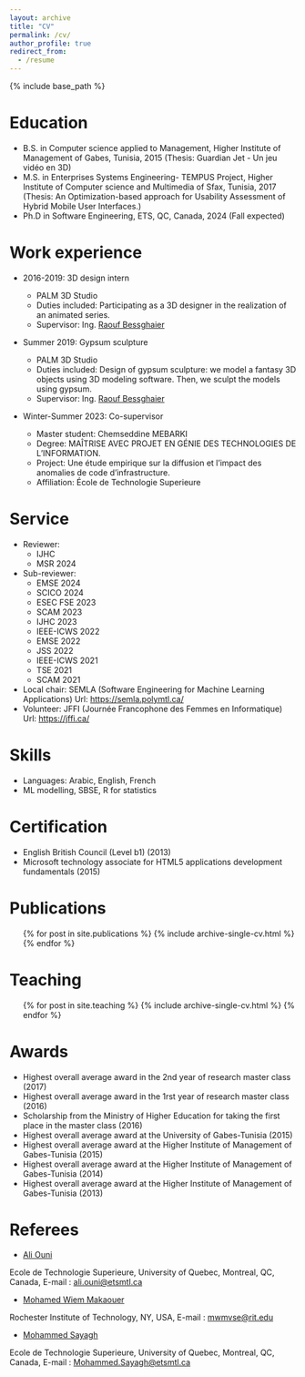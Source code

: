 ```yaml
---
layout: archive
title: "CV"
permalink: /cv/
author_profile: true
redirect_from:
  - /resume
---
```


{% include base_path %}

Education
======
* B.S. in Computer science applied to Management, Higher Institute of Management of Gabes, Tunisia, 2015 (Thesis: Guardian Jet - Un jeu vidéo en 3D)
* M.S. in Enterprises Systems Engineering- TEMPUS Project, Higher Institute of Computer science and Multimedia of Sfax, Tunisia, 2017 (Thesis: An Optimization-based approach for Usability Assessment of Hybrid Mobile User Interfaces.)
* Ph.D in Software Engineering, ETS, QC, Canada, 2024 (Fall expected)

Work experience
======
* 2016-2019: 3D design intern
  * PALM 3D Studio 
  * Duties included: Participating as a 3D designer in the realization of an animated series.
  * Supervisor: Ing. [Raouf Bessghaier](https://www.linkedin.com/in/bessghaier-raouf/)

* Summer 2019: Gypsum sculpture
  * PALM 3D Studio 
  * Duties included: Design of gypsum sculpture: we model a fantasy 3D objects using 3D modeling software. Then, we sculpt the models using gypsum.
  * Supervisor: Ing. [Raouf Bessghaier](https://www.linkedin.com/in/bessghaier-raouf/)
    
* Winter-Summer 2023: Co-supervisor
   * Master student: Chemseddine MEBARKI
   * Degree: MAÎTRISE AVEC PROJET EN GÉNIE DES TECHNOLOGIES DE L’INFORMATION.
   * Project: Une étude empirique sur la diffusion et l’impact des anomalies de code d’infrastructure.
   * Affiliation: École de Technologie Superieure
     

Service
======
* Reviewer:
  - IJHC
  - MSR 2024
* Sub-reviewer:
  - EMSE 2024
  - SCICO 2024
  - ESEC FSE 2023
  - SCAM 2023
  - IJHC 2023
  - IEEE-ICWS 2022
  - EMSE 2022
  - JSS 2022
  - IEEE-ICWS 2021
  - TSE 2021
  - SCAM 2021
 * Local chair:
   SEMLA (Software Engineering for Machine Learning Applications)
   Url: https://semla.polymtl.ca/
* Volunteer:
   JFFI (Journée Francophone des Femmes en Informatique)
   Url: https://jffi.ca/
  
  
  
  
Skills
======
* Languages: Arabic, English, French
* ML modelling, SBSE, R for statistics

Certification
======
* English British Council (Level b1) (2013)
* Microsoft technology associate for HTML5 applications development fundamentals (2015)

Publications
======
  <ul>{% for post in site.publications %}
    {% include archive-single-cv.html %}
  {% endfor %}</ul>
  

Teaching
======
  <ul>{% for post in site.teaching %}
    {% include archive-single-cv.html %}
  {% endfor %}</ul>
  
Awards
======

* Highest overall average award in the 2nd year of research master class (2017)
* Highest overall average award in the 1rst year of research master class (2016)
* Scholarship from the Ministry of Higher Education for taking the first place in the master class (2016)
* Highest overall average award at the University of Gabes-Tunisia (2015)
* Highest overall average award at the Higher Institute of Management of Gabes-Tunisia (2015)
* Highest overall average award at the Higher Institute of Management of Gabes-Tunisia (2014)
* Highest overall average award at the Higher Institute of Management of Gabes-Tunisia (2013)

Referees
======  

* [Ali Ouni](https://ouniali.github.io)
  
Ecole de Technologie Superieure, University of Quebec, Montreal, QC, Canada, E-mail : ali.ouni@etsmtl.ca

* [Mohamed Wiem Makaouer](https://www.rit.edu/directory/mwmvse-mohamed-wiem-mkaouer)
  
Rochester Institute of Technology, NY, USA, E-mail : mwmvse@rit.edu

* [Mohammed Sayagh](https://msayagh.github.io)
  
Ecole de Technologie Superieure, University of Quebec, Montreal, QC, Canada, E-mail : Mohammed.Sayagh@etsmtl.ca



